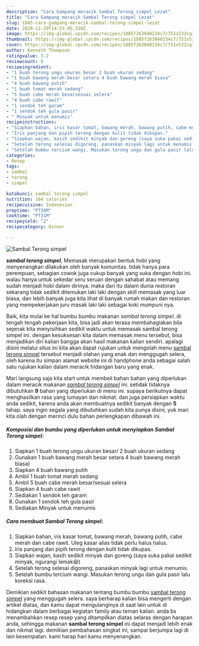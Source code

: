```yaml
---
description: "Cara Gampang meracik Sambal Terong simpel Lezat"
title: "Cara Gampang meracik Sambal Terong simpel Lezat"
slug: 1845-cara-gampang-meracik-sambal-terong-simpel-lezat
date: 2020-11-20T14:53:05.330Z
image: https://img-global.cpcdn.com/recipes/1885f263040234c7/751x532cq70/sambal-terong-simpel-foto-resep-utama.jpg
thumbnail: https://img-global.cpcdn.com/recipes/1885f263040234c7/751x532cq70/sambal-terong-simpel-foto-resep-utama.jpg
cover: https://img-global.cpcdn.com/recipes/1885f263040234c7/751x532cq70/sambal-terong-simpel-foto-resep-utama.jpg
author: Kenneth Thompson
ratingvalue: 3.2
reviewcount: 6
recipeingredient:
- "1 buah terong ungu ukuran besar 2 buah ukuran sedang"
- "1 buah bawang merah besar setara 4 buah bawang merah biasa"
- "4 buah bawang putih"
- "1 buah tomat merah sedang"
- "5 buah cabe merah besarsesuai selera"
- "4 buah cabe rawit"
- "1 sendok teh garam"
- "1 sendok teh gula pasir"
- " Minyak untuk menumis"
recipeinstructions:
- "Siapkan bahan, iris kasar tomat, bawang merah, bawang putih, cabe merah dan cabe rawit. Uleg kasar alias tidak perlu halus halus."
- "Iris panjang dan pipih terong dengan kulit tidak dikupas."
- "Siapkan wajan, kasih sedikit minyak dan goreng (saya suka pakai sedikit minyak, ngurangi lemak😆)"
- "Setelah terong selesai digoreng, panaskan minyak lagi untuk menumis."
- "Setelah bumbu tercium wangi. Masukan terong ungu dan gula pasir lalu koreksi rasa."
categories:
- Resep
tags:
- sambal
- terong
- simpel

katakunci: sambal terong simpel 
nutrition: 164 calories
recipecuisine: Indonesian
preptime: "PT34M"
cooktime: "PT31M"
recipeyield: "2"
recipecategory: Dinner

---
```



![Sambal Terong simpel](https://img-global.cpcdn.com/recipes/1885f263040234c7/751x532cq70/sambal-terong-simpel-foto-resep-utama.jpg)

<b><i>sambal terong simpel</i></b>, Memasak merupakan bentuk hobi yang menyenangkan dilakukan oleh banyak komunitas. tidak hanya para perempuan, sebagian cowok juga cukup banyak yang suka dengan hobi ini. walau hanya untuk sekedar seru seruan dengan sahabat atau memang sudah menjadi hobi dalam dirinya. maka dari itu dalam dunia restoran sekarang tidak sedikit ditemukan laki laki dengan skill memasak yang luar biasa, dan lebih banyak juga kita lihat di banyak rumah makan dan restoran yang mempekerjakan juru masak laki laki sebagai koki mumpuni nya.

Baik, kita mulai ke hal bumbu bumbu makanan <i>sambal terong simpel</i>. di tengah tengah pekerjaan kita, bisa jadi akan terasa membahagiakan bila sejenak kita menyisihkan sedikit waktu untuk memasak sambal terong simpel ini. dengan kesuksesan kita dalam memasak menu tersebut, bisa menjadikan diri kalian bangga akan hasil makanan kalian sendiri. apalagi disini melalui situs ini kita akan dapat rujukan untuk mengolah menu <u>sambal terong simpel</u> tersebut menjadi olahan yang enak dan menggugah selera, oleh karena itu simpan alamat website ini di handphone anda sebagai salah satu rujukan kalian dalam meracik hidangan baru yang enak.




Mari langsung saja kita start untuk membeli bahan bahan yang diperlukan dalam meracik makanan <u><i>sambal terong simpel</i></u> ini. setidak tidaknya dibutuhkan <b>9</b> bahan yang diperlukan di menu ini. supaya berikutnya dapat menghasilkan rasa yang lumayan dan nikmat. dan juga persiapkan waktu anda sedikit, karena anda akan membuatnya sedikit banyak dengan <b>5</b> tahap. saya ingin segala yang dibutuhkan sudah kita punya disini, yuk mari kita olah dengan merinci dulu bahan perlengkapan dibawah ini.

<!--inarticleads1-->

##### Komposisi dan bumbu yang diperlukan untuk menyiapkan Sambal Terong simpel:

1. Siapkan 1 buah terong ungu ukuran besar/ 2 buah ukuran sedang
1. Gunakan 1 buah bawang merah besar setara 4 buah bawang merah biasa)
1. Siapkan 4 buah bawang putih
1. Ambil 1 buah tomat merah sedang
1. Ambil 5 buah cabe merah besar/sesuai selera
1. Siapkan 4 buah cabe rawit
1. Sediakan 1 sendok teh garam
1. Gunakan 1 sendok teh gula pasir
1. Sediakan  Minyak untuk menumis




<!--inarticleads2-->

##### Cara membuat Sambal Terong simpel:

1. Siapkan bahan, iris kasar tomat, bawang merah, bawang putih, cabe merah dan cabe rawit. Uleg kasar alias tidak perlu halus halus.
1. Iris panjang dan pipih terong dengan kulit tidak dikupas.
1. Siapkan wajan, kasih sedikit minyak dan goreng (saya suka pakai sedikit minyak, ngurangi lemak😆)
1. Setelah terong selesai digoreng, panaskan minyak lagi untuk menumis.
1. Setelah bumbu tercium wangi. Masukan terong ungu dan gula pasir lalu koreksi rasa.




Demikian sedikit bahasan makanan tentang bumbu bumbu <u>sambal terong simpel</u> yang menggugah selera. saya berharap kalian bisa mengerti dengan artikel diatas, dan kamu dapat mengulanginya di saat lain untuk di hidangkan dalam berbagai kegiatan family atau teman kalian. anda bs menambahkan resep resep yang ditampilkan diatas selaras dengan harapan anda, sehingga makanan <b>sambal terong simpel</b> ini dapat menjadi lebih enak dan nikmat lagi. demikian pembahasan singkat ini, sampai berjumpa lagi di lain kesempatan. kami harap hari kamu menyenangkan.
